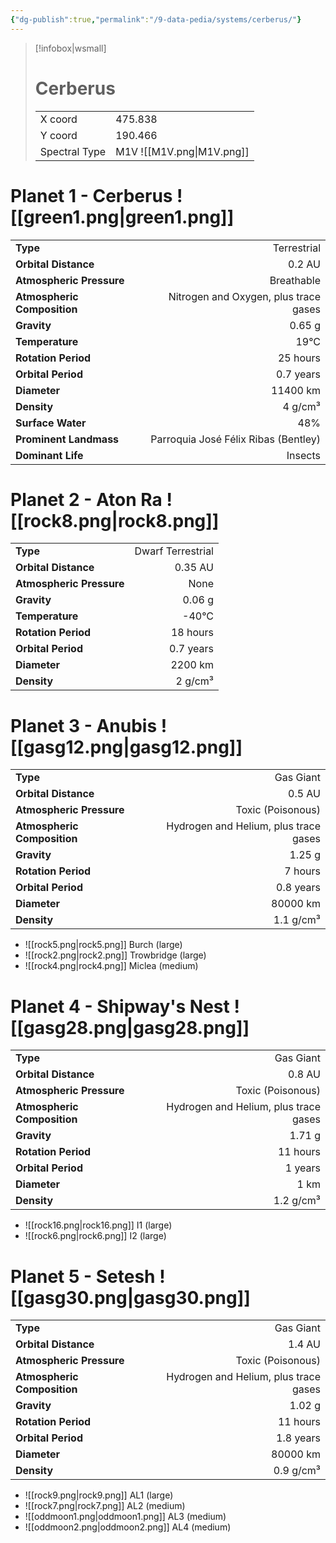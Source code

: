 ```yaml
---
{"dg-publish":true,"permalink":"/9-data-pedia/systems/cerberus/"}
---
```


> [!infobox|wsmall]
> # Cerberus
> | | |
> | - | - |
> | X coord | 475.838 |
> | Y coord| 190.466 |
> | Spectral Type | M1V ![[M1V.png\|M1V.png]] |

# Planet 1 - Cerberus ![[green1.png\|green1.png]]
|                             |                           |
| --------------------------- | -------------------------:|
| **Type**                    |             Terrestrial |
| **Orbital Distance**        |   0.2 AU |
| **Atmospheric Pressure**    |       Breathable |
| **Atmospheric Composition** |      Nitrogen and Oxygen, plus trace gases |
| **Gravity**                 |        0.65 g |
| **Temperature**             |    19°C |
| **Rotation Period**         |  25 hours |
| **Orbital Period** | 0.7 years |
| **Diameter**                |      11400 km | 
| **Density**                 |    4 g/cm³ |
| **Surface Water**           |           48% | 
| **Prominent Landmass**      |         Parroquia José Félix Ribas (Bentley) | 
| **Dominant Life**           |         Insects |





# Planet 2 - Aton Ra ![[rock8.png\|rock8.png]]
|                             |                           |
| --------------------------- | -------------------------:|
| **Type**                    |             Dwarf Terrestrial |
| **Orbital Distance**        |   0.35 AU |
| **Atmospheric Pressure**    |       None |
| **Gravity**                 |        0.06 g |
| **Temperature**             |    -40°C |
| **Rotation Period**         |  18 hours |
| **Orbital Period** | 0.7 years |
| **Diameter**                |      2200 km | 
| **Density**                 |    2 g/cm³ |





# Planet 3 - Anubis ![[gasg12.png\|gasg12.png]]
|                             |                           |
| --------------------------- | -------------------------:|
| **Type**                    |             Gas Giant |
| **Orbital Distance**        |   0.5 AU |
| **Atmospheric Pressure**    |       Toxic (Poisonous) |
| **Atmospheric Composition** |      Hydrogen and Helium, plus trace gases |
| **Gravity**                 |        1.25 g |
| **Rotation Period**         |  7 hours |
| **Orbital Period** | 0.8 years |
| **Diameter**                |      80000 km | 
| **Density**                 |    1.1 g/cm³ |



- ![[rock5.png\|rock5.png]] Burch (large)
- ![[rock2.png\|rock2.png]] Trowbridge (large)
- ![[rock4.png\|rock4.png]] Miclea (medium)


# Planet 4 - Shipway's Nest ![[gasg28.png\|gasg28.png]]
|                             |                           |
| --------------------------- | -------------------------:|
| **Type**                    |             Gas Giant |
| **Orbital Distance**        |   0.8 AU |
| **Atmospheric Pressure**    |       Toxic (Poisonous) |
| **Atmospheric Composition** |      Hydrogen and Helium, plus trace gases |
| **Gravity**                 |        1.71 g |
| **Rotation Period**         |  11 hours |
| **Orbital Period** | 1 years |
| **Diameter**                |      1 km | 
| **Density**                 |    1.2 g/cm³ |



- ![[rock16.png\|rock16.png]] I1 (large)
- ![[rock6.png\|rock6.png]] I2 (large)


# Planet 5 - Setesh ![[gasg30.png\|gasg30.png]]
|                             |                           |
| --------------------------- | -------------------------:|
| **Type**                    |             Gas Giant |
| **Orbital Distance**        |   1.4 AU |
| **Atmospheric Pressure**    |       Toxic (Poisonous) |
| **Atmospheric Composition** |      Hydrogen and Helium, plus trace gases |
| **Gravity**                 |        1.02 g |
| **Rotation Period**         |  11 hours |
| **Orbital Period** | 1.8 years |
| **Diameter**                |      80000 km | 
| **Density**                 |    0.9 g/cm³ |



- ![[rock9.png\|rock9.png]] AL1 (large)
- ![[rock7.png\|rock7.png]] AL2 (medium)
- ![[oddmoon1.png\|oddmoon1.png]] AL3 (medium)
- ![[oddmoon2.png\|oddmoon2.png]] AL4 (medium)


